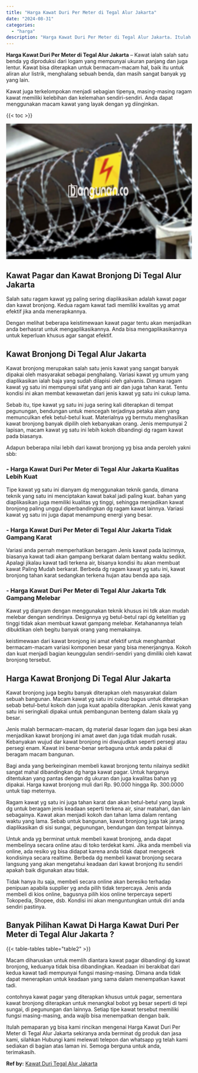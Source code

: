 ```yaml
---
title: "Harga Kawat Duri Per Meter di Tegal Alur Jakarta"
date: "2024-08-31"
categories: 
  - "harga"
description: "Harga Kawat Duri Per Meter di Tegal Alur Jakarta. Itulah pemaparan yg bisa kami rincikan mengenai Harga Kawat Duri Per Meter di Tegal Alur Jakarta sekiranya..."
---
```


**Harga Kawat Duri Per Meter di Tegal Alur Jakarta** – Kawat ialah salah satu benda yg diproduksi dari logam yang mempunyai ukuran panjang dan juga lentur. Kawat bisa diterapkan untuk bermacam-macam hal, baik itu untuk aliran alur listrik, menghalang sebuah benda, dan masih sangat banyak yg yang lain.

Kawat juga terkelompokan menjadi sebagian tipenya, masing-masing ragam kawat memiliki kelebihan dan kelemahan sendiri-sendiri. Anda dapat menggunakan macam kawat yang layak dengan yg diinginkan.

{{< toc >}}

![Harga Kawat Duri Per Meter di Tegal Alur Jakarta](/images/jual-kawat-murah13.png)

## Kawat Pagar dan Kawat Bronjong Di Tegal Alur Jakarta

Salah satu ragam kawat yg paling sering diaplikasikan adalah kawat pagar dan kawat bronjong. Kedua ragam kawat tadi memiliki kwalitas yg amat efektif jika anda menerapkannya.

Dengan melihat beberapa keistimewaan kawat pagar tentu akan menjadikan anda berhasrat untuk mengaplikasikannya. Anda bisa mengaplikasikannya untuk keperluan khusus agar sangat efektif.

## Kawat Bronjong Di Tegal Alur Jakarta

Kawat bronjong merupakan salah satu jenis kawat yang sangat banyak dipakai oleh masyarakat sebagai penghalang. Variasi kawat yg umum yang diaplikasikan ialah baja yang sudah dilapisi oleh galvanis. Dimana ragam kawat yg satu ini mempunyai sifat yang anti air dan juga tahan karat. Tentu kondisi ini akan membat kewawetan dari jenis kawat yg satu ini cukup lama.

Sebab itu, tipe kawat yg satu ini juga sering kali diterapkan di tempat pegunungan, bendungan untuk mencegah terjadinya petaka alam yang memunculkan efek betul-betul kuat. Materialnya yg bermutu menghasilkan kawat bronjong banyak dipilih oleh kebanyakan orang. Jenis mempunyai 2 lapisan, macam kawat yg satu ini lebih kokoh dibandingi dg ragam kawat pada biasanya.

Adapun beberapa nilai lebih dari kawat bronjong yg bisa anda peroleh yakni sbb:

### \- Harga Kawat Duri Per Meter di Tegal Alur Jakarta Kualitas Lebih Kuat

Tipe kawat yg satu ini dianyam dg menggunakan teknik ganda, dimana teknik yang satu ini menciptakan kawat bakal jadi paling kuat. bahan yang diaplikasikan juga memiliki kualitas yg tinggi, sehingga menjadikan kawat bronjong paling unggul diperbandingkan dg ragam kawat lainnya. Variasi kawat yg satu ini juga dapat menampung energi yang besar.

### \- Harga Kawat Duri Per Meter di Tegal Alur Jakarta Tidak Gampang Karat

Variasi anda pernah memperhatikan beragam Jenis kawat pada lazimnya, biasanya kawat tadi akan gampang berkarat dalam bentang waktu sedikit. Apalagi jikalau kawat tadi terkena air, bisanya kondisi itu akan membuat kawat Paling Mudah berkarat. Berbeda dg ragam kawat yg satu ini, kawat bronjong tahan karat sedangkan terkena hujan atau benda apa saja.

### \- Harga Kawat Duri Per Meter di Tegal Alur Jakarta Tdk Gampang Melebar

Kawat yg dianyam dengan menggunakan teknik khusus ini tdk akan mudah melebar dengan sendirinya. Designnya yg betul-betul rapi dg ketelitian yg tinggi tidak akan membuat kawat gampang melebar. Ketahanannya telah dibuktikan oleh begitu banyak orang yang memakainya.

keistimewaan dari kawat bronjong ini amat efektif untuk menghambat bermacam-macam variasi komponen besar yang bisa menerjangnya. Kokoh dan kuat menjadi bagian keunggulan sendiri-sendiri yang dimiliki oleh kawat bronjong tersebut.

## Harga Kawat Bronjong Di Tegal Alur Jakarta

Kawat bronjong juga begitu banyak diterapkan oleh masyarakat dalam sebuah bangunan. Macam kawat yg satu ini cukup bagus untuk diterapkan sebab betul-betul kokoh dan juga kuat apabila diterapkan. Jenis kawat yang satu ini seringkali dipakai untuk pembangunan benteng dalam skala yg besar.

Jenis malah bermacam-macam, dg material dasar logam dan juga besi akan menjadikan kawat bronjong ini amat awet dan juga tidak mudah rusak. Kebanyakan wujud dar kawat bronjong ini diwujudkan seperti persegi atau persegi enam. Kawat ini benar-benar serbaguna untuk anda pakai di beragam macam bangunan.

Bagi anda yang berkeinginan membeli kawat bronjong tentu nilainya sedikit sangat mahal dibandingkan dg harga kawat pagar. Untuk harganya ditentukan yang pantas dengan dg ukuran dan juga kwalitas bahan yg dipakai. Harga kawat bronjong muli dari Rp. 90.000 hingga Rp. 300.0000 untuk tiap meternya.

Ragam kawat yg satu ini juga tahan karat dan akan betul-betul yang layak dg untuk beragam jenis keadaan seperti terkena air, sinar matahari, dan lain sebagainya. Kawat akan menjadi kokoh dan tahan lama dalam rentang waktu yang lama. Sebab untuk bangunan, kawat bronjong juga tak jarang diaplikasikan di sisi sungai, pegunungan, bendungan dan tempat lainnya.

Untuk anda yg berminat untuk membeli kawat bronjong, anda dapat membelinya secara online atau di toko terdekat kami. Jika anda membeli via online, ada resiko yg bisa didapat karena anda tidak dapat mengecek kondisinya secara realtime. Berbeda dg membeli kawat bronjong secara langsung yang akan mengetahui keadaan dari kawat bronjong itu sendiri apakah baik digunakan atau tidak.

Tidak hanya itu saja, membeli secara online akan beresiko terhadap penipuan apabila supplier yg anda pilih tidak terpercaya. Jenis anda membeli di kios online, bagusnya pilih kios online terpercaya seperti Tokopedia, Shopee, dsb. Kondisi ini akan menguntungkan untuk diri anda sendiri pastinya.

## Banyak Pilihan Kawat Di Harga Kawat Duri Per Meter di Tegal Alur Jakarta ?

{{< table-tables table="table2" >}}

Macam diharuskan untuk memlih diantara kawat pagar dibandingi dg kawat bronjong, keduanya tidak bisa dibandingkan. Keadaan ini berakibat dari kedua kawat tadi mempunyai fungsi masing-masing. Dimana anda tidak dapat menerapkan untuk keadaan yang sama dalam menempatkan kawat tadi.

contohnya kawat pagar yang diterapkan khusus untuk pagar, sementara kawat bronjong diterapkan untuk menangkal bobot yg besar seperti di tepi sungai, di pegunungan dan lainnya. Setiap tipe kawat tersebut memiliki fungsi masing-masing, anda wajib bisa menempatkan dengan baik.

Itulah pemaparan yg bisa kami rincikan mengenai Harga Kawat Duri Per Meter di Tegal Alur Jakarta sekiranya anda berminat dg produk dan jasa kami, silahkan Hubungi kami melewati telepon dan whatsapp yg telah kami sediakan di bagian atas laman ini. Semoga berguna untuk anda, terimakasih.

**Ref by:** [Kawat Duri Tegal Alur Jakarta](https://id.wikipedia.org/wiki/Kawat)
